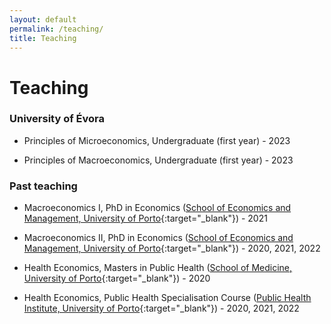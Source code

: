 ```yaml
---
layout: default
permalink: /teaching/
title: Teaching
---
```

# Teaching

### University of Évora
- Principles of Microeconomics, Undergraduate (first year) - 2023

- Principles of Macroeconomics, Undergraduate (first year) - 2023

### Past teaching
- Macroeconomics I, PhD in Economics ([School of Economics and Management, University of Porto](http://www.fep.up.pt){:target="_blank"}) - 2021

- Macroeconomics II, PhD in Economics ([School of Economics and Management, University of Porto](http://www.fep.up.pt){:target="_blank"}) - 2020, 2021, 2022

- Health Economics, Masters in Public Health ([School of Medicine, University of Porto](http://www.fm.up.pt){:target="_blank"}) - 2020

- Health Economics, Public Health Specialisation Course ([Public Health Institute, University of Porto](http://ispup.up.pt){:target="_blank"}) - 2020, 2021, 2022
